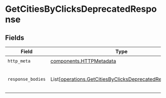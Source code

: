 # GetCitiesByClicksDeprecatedResponse


## Fields

| Field                                                                                                                          | Type                                                                                                                           | Required                                                                                                                       | Description                                                                                                                    |
| ------------------------------------------------------------------------------------------------------------------------------ | ------------------------------------------------------------------------------------------------------------------------------ | ------------------------------------------------------------------------------------------------------------------------------ | ------------------------------------------------------------------------------------------------------------------------------ |
| `http_meta`                                                                                                                    | [components.HTTPMetadata](../../models/components/httpmetadata.md)                                                             | :heavy_check_mark:                                                                                                             | N/A                                                                                                                            |
| `response_bodies`                                                                                                              | List[[operations.GetCitiesByClicksDeprecatedResponseBody](../../models/operations/getcitiesbyclicksdeprecatedresponsebody.md)] | :heavy_minus_sign:                                                                                                             | The top cities by number of clicks                                                                                             |